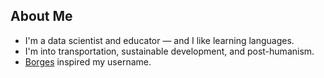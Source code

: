 ## About Me

- I'm a data scientist and educator &mdash; and I like learning languages.
- I'm into transportation, sustainable development, and post-humanism. 
- [Borges](https://en.wikipedia.org/wiki/Averroes%27s_Search) inspired my username.

<!---
buscandoaverroes/buscandoaverroes is a ✨ special ✨ repository because its `README.md` (this file) appears on your GitHub profile.
You can click the Preview link to take a look at your changes.
--->
